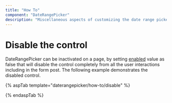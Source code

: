 ```yaml
---
title: "How To"
component: "DateRangePicker"
description: "Miscellaneous aspects of customizing the date range picker"
---
```


# Disable the control

DateRangePicker can be inactivated on a page, by setting [enabled](https://help.syncfusion.com/cr/aspnetcore-js2/Syncfusion.EJ2.Calendars.DateRangePicker.html#Syncfusion_EJ2_Calendars_DateRangePicker_Enabled) value as false that will disable the control completely from all the user interactions including in the form post. The following example demonstrates the disabled control.

{% aspTab template="daterangepicker/how-to/disable" %}

{% endaspTab %}